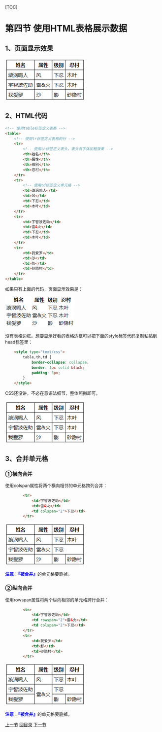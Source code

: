 [TOC]

# 第四节 使用HTML表格展示数据

## 1、页面显示效果

![images](images/img028.png)



## 2、HTML代码

```html
<!-- 使用table标签定义表格 -->
<table>
    <!-- 使用tr标签定义表格的行 -->
    <tr>
        <!-- 使用th标签定义表头，表头有字体加粗效果 -->
        <th>姓名</th>
        <th>属性</th>
        <th>级别</th>
        <th>忍村</th>
    </tr>
    <tr>
        <!-- 使用td标签定义单元格 -->
        <td>漩涡鸣人</td>
        <td>风</td>
        <td>下忍</td>
        <td>木叶</td>
    </tr>
    <tr>
        <td>宇智波佐助</td>
        <td>雷&火</td>
        <td>下忍</td>
        <td>木叶</td>
    </tr>
    <tr>
        <td>我爱罗</td>
        <td>沙</td>
        <td>影</td>
        <td>砂隐村</td>
    </tr>
</table>
```



如果只有上面的代码，页面显示效果是：

![images](images/img029.png)



没有表格边框。想要显示好看的表格边框可以把下面的style标签代码复制粘贴到head标签里：

```html
    <style type="text/css">
        table,th,td {
            border-collapse: collapse;
            border: 1px solid black;
            padding: 5px;
        }
    </style>
```



CSS还没讲，不必在意语法细节，整体照搬即可。

![images](images/img028.png)



## 3、合并单元格

### ①横向合并

使用colspan属性将两个横向相邻的单元格跨列合并：

```html
        <tr>
            <td>宇智波佐助</td>
            <td>雷&火</td>
            <td colspan="2">下忍</td>
        </tr>
```

![images](images/img030.png)

<span style="color:blue;font-weight:bold;">注意</span>：<span style="color:blue;font-weight:bold;">『被合并』</span>的单元格要删掉。



### ②纵向合并

使用rowspan属性将两个纵向相邻的单元格跨行合并：

```html
        <tr>
            <td>宇智波佐助</td>
            <td rowspan="2">雷&火</td>
            <td colspan="2">下忍</td>
        </tr>
        <tr>
            <td>我爱罗</td>
            <td>影</td>
            <td>砂隐村</td>
        </tr>
```



![images](images/img031.png)

<span style="color:blue;font-weight:bold;">注意</span>：<span style="color:blue;font-weight:bold;">『被合并』</span>的单元格要删掉。



[上一节](verse03.html) [回目录](index.html) [下一节](verse05.html)